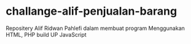 # challange-alif-penjualan-barang
Repositery Alif Ridwan Pahlefi dalam membuat program Menggunakan HTML, PHP build UP JavaScript
